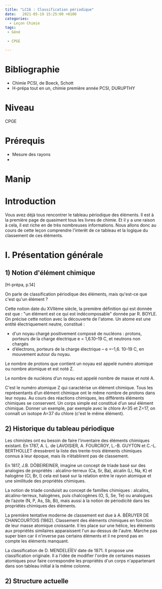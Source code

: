 ```yaml
---
title: "LC16 : Classification périodique"
date:   2021-05-19 15:25:00 +0100
categories:
  - Leçon Chimie
tags:
 - Géné
 
 - CPGE

---
```

# Bibliographie 
* Chimie PCSI, de Boeck, Schott
* H-prépa tout en un, chimie première année PCSI, DURUPTHY 

# Niveau 
CPGE
# Prérequis
* Mesure des rayons 
* 
# Manip

# Introduction 
Vous avez déjà tous rencontrer le tableau périodique des éléments. Il est à la première page de quasiment tous les livres de chimie. Et il y a une raison à cela, il est riche en de très nombreuses informations.
Nous allons donc au cours de cette leçon comprendre l'interêt de ce tableau et la logique du classement de ces éléments.

# I. Présentation générale
## 1) Notion d'élément chimique
[H-prépa, p.14]

On parle de classification périodique des éléments, mais qu'est-ce que c'est qu'un élément ?

Cette notion date du XVIIème siècle, la première définition qui est donnée est que : "un élément est ce qui est indécomposable" donnée par R. BOYLE. On précise cette notion avec la découverte de l'atome. Un atome est une entité électriquement neutre, constitué  : 
* d'un noyau chargé positivement composé de nucléons : protons, porteurs de la charge électrique e = 1,6.10–19 C, et neutrons non chargés  
* d’électrons, porteurs de la charge électrique – e =–1,6. 10–19 C, en mouvement autour du noyau.

Le nombre de protons que contient un noyau est appelé numéro atomique ou nombre atomique et est noté Z.

Le nombre de nucléons d’un noyau est appelé nombre de masse et noté A.

C'est le numéro atomique Z qui caractérise un élément chimique. Tous les représentants d’un élément chimique ont le même nombre de protons dans leur noyau. Au cours des réactions chimiques, les différents éléments chimiques se conservent.
Un corps simple est constitué d’un seul élément chimique. Donner un exemple, par exemple avec le chlore A=35 et Z=17, on connaît un isotope A=37 du chlore (c'est le même élément).

## 2) Historique du tableau périodique

Les chimistes ont eu besoin de faire l'inventaire des éléments chimiques existant. En 1787, A. L. de LAVOISIER, A. FOURCROY, L.-B. GUYTON et C.-L. BERTHOLLET dressèrent la liste des trente-trois éléments chimiques connus à leur époque, mais ils n’établirent pas de classement.

En 1817, J.B. DÖBEIREINER, imagine un concept de triade basé sur des analogies de propriétés : alcalino-terreux (Ca, Sr, Ba), alcalin (Li, Na, K) et halogène (Cl, Br, I) cela est basé sur la relation entre le rayon atomique et une similitude des propriétés chimiques.

La notion de triade conduisit au concept de familles chimiques : alcalins, alcalino-terreux, halogènes, puis chalcogènes (O, S, Se, Te) ou analogues de l’azote (N, P,
As, Sb, Bi), mais aussi à la notion de périodicité dans les propriétés chimiques des éléments.

La première tentative moderne de classement est due à A. BÉRUYER DE CHANCOURTOIS (1862). Classement des éléments chimiques en fonction de leur masse atomique croissante. Il les place sur une hélice, les éléments aux propriétés similaires apparaissent l'un au-dessus de l'autre. Marche pas super bien car il n’inverse pas certains éléments et il ne prend pas en compte les éléments manquant.


La classification de D. MENDELEÏEV date de 1871. Il propose une classification originale. Il a l'idée de modifier l'ordre de certaines masses atomiques pour faire correspondre les propriétés d'un corps n'appartenant dans son tableau initial à la même colonne.

## 2) Structure actuelle
